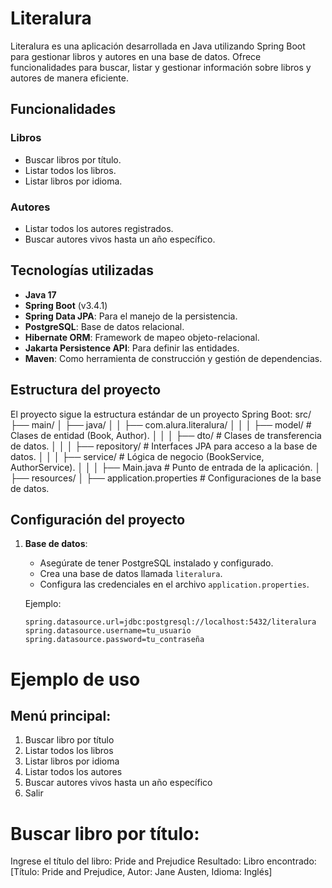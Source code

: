# Literalura

Literalura es una aplicación desarrollada en Java utilizando Spring Boot para gestionar libros y autores en una base de datos. Ofrece funcionalidades para buscar, listar y gestionar información sobre libros y autores de manera eficiente.

## Funcionalidades

### Libros
- Buscar libros por título.
- Listar todos los libros.
- Listar libros por idioma.

### Autores
- Listar todos los autores registrados.
- Buscar autores vivos hasta un año específico.

## Tecnologías utilizadas
- **Java 17**
- **Spring Boot** (v3.4.1)
- **Spring Data JPA**: Para el manejo de la persistencia.
- **PostgreSQL**: Base de datos relacional.
- **Hibernate ORM**: Framework de mapeo objeto-relacional.
- **Jakarta Persistence API**: Para definir las entidades.
- **Maven**: Como herramienta de construcción y gestión de dependencias.

## Estructura del proyecto

El proyecto sigue la estructura estándar de un proyecto Spring Boot:
src/ ├── main/ │ ├── java/ │ │ ├── com.alura.literalura/ │ │ │ ├── model/ # Clases de entidad (Book, Author). │ │ │ ├── dto/ # Clases de transferencia de datos. │ │ │ ├── repository/ # Interfaces JPA para acceso a la base de datos. │ │ │ ├── service/ # Lógica de negocio (BookService, AuthorService). │ │ │ ├── Main.java # Punto de entrada de la aplicación. │ ├── resources/ │ ├── application.properties # Configuraciones de la base de datos.


## Configuración del proyecto

1. **Base de datos**:
   - Asegúrate de tener PostgreSQL instalado y configurado.
   - Crea una base de datos llamada `literalura`.
   - Configura las credenciales en el archivo `application.properties`.

   Ejemplo:
   ```properties
   spring.datasource.url=jdbc:postgresql://localhost:5432/literalura
   spring.datasource.username=tu_usuario
   spring.datasource.password=tu_contraseña

# Ejemplo de uso
## Menú principal:
1. Buscar libro por título
2. Listar todos los libros
3. Listar libros por idioma
4. Listar todos los autores
5. Buscar autores vivos hasta un año específico
0. Salir

# Buscar libro por título:
Ingrese el título del libro: Pride and Prejudice
Resultado: Libro encontrado: [Título: Pride and Prejudice, Autor: Jane Austen, Idioma: Inglés]

